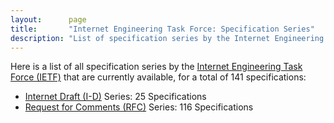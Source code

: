 ```yaml
---
layout:      page
title:       "Internet Engineering Task Force: Specification Series"
description: "List of specification series by the Internet Engineering Task Force (IETF/)"
---
```


Here is a list of all specification series by the [Internet Engineering Task Force (IETF)](http://www.ietf.org/) that are currently available, for a total of 141 specifications:

  * [Internet Draft (I-D)](I-D/) Series: 25 Specifications
  * [Request for Comments (RFC)](RFC/) Series: 116 Specifications
